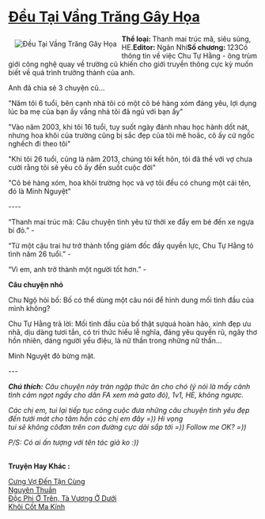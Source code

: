 <a href="https://utruyen.com/deu-tai-vang-trang-gay-hoa/14515/" title="Đều Tại Vầng Trăng Gây Họa"><h1>Đều Tại Vầng Trăng Gây Họa</h1></a><div style="display:table"><img align="right" style="float: left; padding: 10px;" src="https://utruyen.com/images/story/200x260/deu-tai-vang-trang-gay-hoa.jpg" alt="Đều Tại Vầng Trăng Gây Họa"><b>Thể loại: </b>Thanh mai trúc mã, siêu sủng, HE.<b>Editor: </b>Ngân Nhi<b>Số chương: </b>123Có thông tin về việc Chu Tự Hằng - ông trùm giới công nghệ quay về trường cũ khiến cho giới truyền thông cực kỳ muốn biết về quá trình trưởng thành của anh.<p></p>Anh đã chia sẻ 3 chuyện cũ...<p></p>"Năm tôi 6 tuổi, bên cạnh nhà tôi có một cô bé hàng xóm đáng yêu, lợi dụng lúc ba mẹ của bạn ấy vắng nhà tôi đã ngủ với bạn ấy"<p></p>"Vào năm 2003, khi tôi 16 tuổi, tuy suốt ngày đánh nhau học hành dốt nát, nhưng hoa khôi của trường cũng bị sắc đẹp của tôi mê hoăc, cô ấy cứ ngốc nghếch đi theo tôi"<p></p>"Khi tôi 26 tuổi, cũng là năm 2013, chúng tôi kết hôn, tôi đã thề với vợ chưa cưới rằng tôi sẽ yêu cô ấy đến suốt cuộc đời"<p></p>"Cô bé hàng xóm, hoa khôi trường học và vợ tôi đều có chung một cái tên, đó là Minh Nguyệt"<p></p>----<p></p>“Thanh mai trúc mã: Câu chuyện tình yêu từ thời xe đẩy em bé đến xe ngựa bí đỏ.” - <p></p>“Từ một cậu trai hư trở thành tổng giám đốc đầy quyền lực, Chu Tự Hằng tỏ tình năm 26 tuổi.” - <p></p>“Vì em, anh trở thành một người tốt hơn.” - <p></p><b>Câu chuyện nhỏ<p></p></b>Chu Ngộ hỏi bố: Bố có thể dùng một câu nói để hình dung mối tình đầu của mình không?<p></p>Chu Tự Hằng trả lời: Mối tình đầu của bố thật sựquá hoàn hảo, xinh đẹp ưu nhã, dịu dàng tươi tắn, có tri thức hiểu lễ nghĩa, đáng yêu quyến rũ, ngây thơ hồn nhiên, dáng người yểu điệu, là nữ thần trong những nữ thần…<p></p>Minh Nguyệt đỏ bừng mặt.<p></p>---<p></p><i><b>Chú thích:</b> Câu chuyện này tràn ngập thức ăn cho chó (ý nói là mấy cảnh tình cảm ngọt ngấy cho dân FA xem mà gato đó), 1v1, HE, không ngược.<p></p>Các chị em, tui lại tiếp tục công cuộc đưa những câu chuyện tình yêu đẹp đến tưới mát cho tâm hồn các chị em đây =)) Hi vọng tui sẽ không côđơn trên con đường cực dài sắp tới =)) Follow me OK? =))<p></p>P/S: Có ai ấn tượng với tên tác giả ko :)) </i></div><p><br><b>Truyện Hay Khác :</b></p><a href="https://utruyen.com/cung-vo-den-tan-cung/19169/" alt="Cưng Vợ Đến Tận Cùng">Cưng Vợ Đến Tận Cùng</a><br/><a href="https://dammy2019.blogspot.com/2019/11/nguyen-thuan.html" alt="Nguyên Thuần">Nguyên Thuần</a><br/><a href="https://github.com/quanluxury/ngontinhhot/tree/master/truyenhay/15642/" alt="Độc Phi Ở Trên, Tà Vương Ở Dưới">Độc Phi Ở Trên, Tà Vương Ở Dưới</a><br/><a href="https://dammy2019.blogspot.com/2019/11/khoi-cot-ma-kinh.html" alt="Khôi Cốt Ma Kính">Khôi Cốt Ma Kính</a><br/>